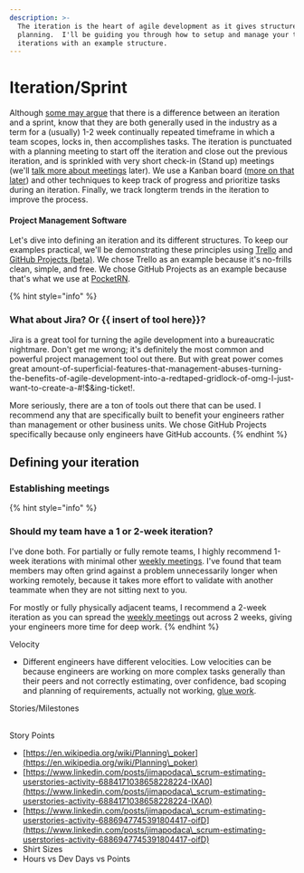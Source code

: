 ```yaml
---
description: >-
  The iteration is the heart of agile development as it gives structure to team
  planning.  I'll be guiding you through how to setup and manage your team's
  iterations with an example structure.
---
```


# Iteration/Sprint

Although [some may argue](https://rhyeen.gitbook.io/techops/v/time-management/#what-agile-development-solves-and-what-it-doesnt.) that there is a difference between an iteration and a sprint, know that they are both generally used in the industry as a term for a (usually) 1-2 week continually repeated timeframe in which a team scopes, locks in, then accomplishes tasks.  The iteration is punctuated with a planning meeting to start off the iteration and close out the previous iteration, and is sprinkled with very short check-in (Stand up) meetings (we'll [talk more about meetings](weekly-meetings.md) later).  We use a Kanban board ([more on that later](kanban-boards.md)) and other techniques to keep track of progress and prioritize tasks during an iteration.  Finally, we track longterm trends in the iteration to improve the process.

#### Project Management Software

Let's dive into defining an iteration and its different structures.  To keep our examples practical, we'll be demonstrating these principles using [Trello](https://trello.com) and [GitHub Projects (beta)](https://docs.github.com/en/issues/trying-out-the-new-projects-experience/about-projects).  We chose Trello as an example because it's no-frills clean, simple, and free.  We chose GitHub Projects as an example because that's what we use at [PocketRN](https://pocketrn.com).

{% hint style="info" %}
### What about Jira?  Or {{ insert of tool here}}?

Jira is a great tool for turning the agile development into a bureaucratic nightmare.  Don't get me wrong; it's definitely the most common and powerful project management tool out there.  But with great power comes great amount-of-superficial-features-that-management-abuses-turning-the-benefits-of-agile-development-into-a-redtaped-gridlock-of-omg-I-just-want-to-create-a-#!$\&ing-ticket!.

More seriously, there are a ton of tools out there that can be used.  I recommend any that are specifically built to benefit your engineers rather than management or other business units.  We chose GitHub Projects specifically because only engineers have GitHub accounts.
{% endhint %}

## Defining your iteration

### Establishing meetings

{% hint style="info" %}
### Should my team have a 1 or 2-week iteration?

I've done both.  For partially or fully remote teams, I highly recommend 1-week iterations with minimal other [weekly meetings](weekly-meetings.md).  I've found that team members may often grind against a problem unnecessarily longer when working remotely, because it takes more effort to validate with another teammate when they are not sitting next to you.

For mostly or fully physically adjacent teams, I recommend a 2-week iteration as you can spread the [weekly meetings](weekly-meetings.md) out across 2 weeks, giving your engineers more time for deep work.
{% endhint %}

Velocity

* Different engineers have different velocities.  Low velocities can be because engineers are working on more complex tasks generally than their peers and  not correctly estimating, over confidence, bad scoping and planning of requirements, actually not working, [glue work](https://noidea.dog/glue).

Stories/Milestones



\
Story Points

* [https://en.wikipedia.org/wiki/Planning\_poker](https://en.wikipedia.org/wiki/Planning\_poker)
* [https://www.linkedin.com/posts/jimapodaca\_scrum-estimating-userstories-activity-6884171038658228224-IXA0](https://www.linkedin.com/posts/jimapodaca\_scrum-estimating-userstories-activity-6884171038658228224-IXA0)
* [https://www.linkedin.com/posts/jimapodaca\_scrum-estimating-userstories-activity-6886947745391804417-oifD](https://www.linkedin.com/posts/jimapodaca\_scrum-estimating-userstories-activity-6886947745391804417-oifD)
* Shirt Sizes
* Hours vs Dev Days vs Points

